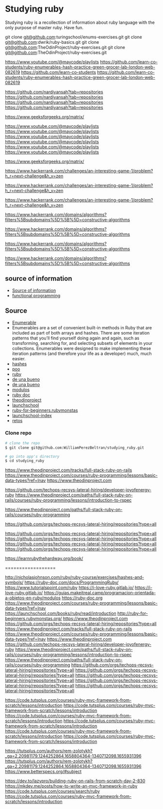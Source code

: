 # Studying ruby 
Studying ruby is a recollection of information about ruby language with the only purpose of master ruby.
Have fun. 



git clone git@github.com:turingschool/enums-exercises.git
git clone git@github.com:dwrik/ruby-basics.git
git clone git@github.com:TheOdinProject/ruby-exercises.git
git clone git@github.com:TheOdinProject/ruby-exercises.git


https://www.youtube.com/@maycode/playlists
https://github.com/learn-co-students/ruby-enumerables-hash-practice-green-grocer-lab-london-web-082619
https://github.com/learn-co-students
https://github.com/learn-co-students/ruby-enumerables-hash-practice-green-grocer-lab-london-web-082619



https://github.com/nardiyansah?tab=repositories
https://github.com/nardiyansah?tab=repositories
https://github.com/nardiyansah?tab=repositories
https://github.com/nardiyansah?tab=repositories

https://www.geeksforgeeks.org/matrix/

https://www.youtube.com/@maycode/playlists
https://www.youtube.com/@maycode/playlists
https://www.youtube.com/@maycode/playlists
https://www.youtube.com/@maycode/playlists
https://www.youtube.com/@maycode/playlists
https://www.youtube.com/@maycode/playlists

https://www.geeksforgeeks.org/matrix/


https://www.hackerrank.com/challenges/an-interesting-game-1/problem?h_r=next-challenge&h_v=zen


https://www.hackerrank.com/challenges/an-interesting-game-1/problem?h_r=next-challenge&h_v=zen


https://www.hackerrank.com/challenges/an-interesting-game-1/problem?h_r=next-challenge&h_v=zen

https://www.hackerrank.com/domains/algorithms?filters%5Bsubdomains%5D%5B%5D=constructive-algorithms

https://www.hackerrank.com/domains/algorithms?filters%5Bsubdomains%5D%5B%5D=constructive-algorithms

https://www.hackerrank.com/domains/algorithms?filters%5Bsubdomains%5D%5B%5D=constructive-algorithms

https://www.hackerrank.com/domains/algorithms?filters%5Bsubdomains%5D%5B%5D=constructive-algorithms

## source of information 


- [Source of information](#Source)
- [functional programming](https://womanonrails.com/functional-programming-ruby
)

## Source

- [Enumerable](https://ruby-doc.org/core-3.1.2/Enumerable.html)
- Enumerables are a set of convenient built-in methods in Ruby that are included as part of both arrays and hashes. There are some iteration patterns that you’ll find yourself doing again and again, such as transforming, searching for, and selecting subsets of elements in your collections. Enumerables were designed to make implementing these iteration patterns (and therefore your life as a developer) much, much easier.
- [hashes](http://nicholasjohnson.com/ruby/ruby-course/exercises/hashes-and-symbols/)
- [poo](https://ruby-doc.com/docs/ProgrammingRuby/)
- [ruby](https://www.tutorialspoint.com/ruby)
- [de una bueno ](https://i-love-ruby.gitlab.io/)
- [de una bueno ](https://i-love-ruby.gitlab.io/)
- [modulos ](https://guias.makeitreal.camp/programacion-orientada-a-objetos-en-ruby/modulos)
- [ruby doc ](https://ruby-doc.org)
- [theodinproject](https://www.theodinproject.com/courses/ruby-programming/lessons/basic-data-types?ref=lnav)
- [launchschool](https://launchschool.com/books/ruby/read/introduction)
- [ruby-for-beginners.rubymonstas](http://ruby-for-beginners.rubymonstas.org/)
- [launchschool-index](https://www.theodinproject.com)
- [retos ](https://github.com/orgs/techops-recsys-lateral-hiring/repositories?type=all)

### Clone repo

```bash
# clone the repo
$ git clone git@github.com:WilliamPerezBeltran/studying_ruby.git

# go into app's directory
$ cd studying_ruby
```

https://www.theodinproject.com/tracks/full-stack-ruby-on-rails
https://www.theodinproject.com/courses/ruby-programming/lessons/basic-data-types?ref=lnav
https://www.theodinproject.com






https://github.com/techops-recsys-lateral-hiring/developer-joyofenergy-ruby
https://www.theodinproject.com/paths/full-stack-ruby-on-rails/courses/ruby-programming/lessons/introduction-to-rspec

https://www.theodinproject.com/paths/full-stack-ruby-on-rails/courses/ruby-programming

https://github.com/orgs/techops-recsys-lateral-hiring/repositories?type=all


https://github.com/orgs/techops-recsys-lateral-hiring/repositories?type=all
https://github.com/orgs/techops-recsys-lateral-hiring/repositories?type=all
https://github.com/orgs/techops-recsys-lateral-hiring/repositories?type=all
https://github.com/orgs/techops-recsys-lateral-hiring/repositories?type=all

https://learnrubythehardway.org/book/











==================

http://nicholasjohnson.com/ruby/ruby-course/exercises/hashes-and-symbols/
https://ruby-doc.com/docs/ProgrammingRuby/
https://www.tutorialspoint.com/ruby
https://i-love-ruby.gitlab.io/
https://i-love-ruby.gitlab.io/
https://guias.makeitreal.camp/programacion-orientada-a-objetos-en-ruby/modulos
https://ruby-doc.org
https://www.theodinproject.com/courses/ruby-programming/lessons/basic-data-types?ref=lnav
https://launchschool.com/books/ruby/read/introduction
http://ruby-for-beginners.rubymonstas.org/
https://www.theodinproject.com
https://github.com/orgs/techops-recsys-lateral-hiring/repositories?type=all
https://www.theodinproject.com/tracks/full-stack-ruby-on-rails
https://www.theodinproject.com/courses/ruby-programming/lessons/basic-data-types?ref=lnav
https://www.theodinproject.com
https://github.com/techops-recsys-lateral-hiring/developer-joyofenergy-ruby
https://www.theodinproject.com/paths/full-stack-ruby-on-rails/courses/ruby-programming/lessons/introduction-to-rspec
https://www.theodinproject.com/paths/full-stack-ruby-on-rails/courses/ruby-programming
https://github.com/orgs/techops-recsys-lateral-hiring/repositories?type=all
https://github.com/orgs/techops-recsys-lateral-hiring/repositories?type=all
https://github.com/orgs/techops-recsys-lateral-hiring/repositories?type=all
https://github.com/orgs/techops-recsys-lateral-hiring/repositories?type=all
https://github.com/orgs/techops-recsys-lateral-hiring/repositories?type=all


https://code.tutsplus.com/courses/ruby-mvc-framework-from-scratch/lessons/introduction
https://code.tutsplus.com/courses/ruby-mvc-framework-from-scratch/lessons/introduction
https://code.tutsplus.com/courses/ruby-mvc-framework-from-scratch/lessons/introduction
https://code.tutsplus.com/courses/ruby-mvc-framework-from-scratch/lessons/introduction
https://code.tutsplus.com/courses/ruby-mvc-framework-from-scratch/lessons/introduction
https://code.tutsplus.com/courses/ruby-mvc-framework-from-scratch/lessons/introduction

https://tutsplus.com/authors/rem-zolotykh?_ga=2.20981179.1244252864.1658804364-1340712098.1655931396
https://tutsplus.com/authors/rem-zolotykh?_ga=2.20981179.1244252864.1658804364-1340712098.1655931396
https://www.betterspecs.org/#subject

https://dev.to/lazypro/building-ruby-on-rails-from-scratch-day-2-830
https://mkdev.me/posts/how-to-write-an-mvc-framework-in-ruby
https://code.tutsplus.com/courses/search/ruby
https://code.tutsplus.com/courses/ruby-mvc-framework-from-scratch/lessons/introduction
